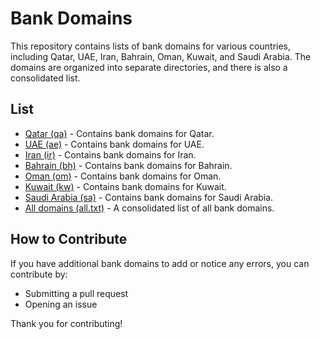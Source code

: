 # Bank Domains

This repository contains lists of bank domains for various countries, including Qatar, UAE, Iran, Bahrain, Oman, Kuwait, and Saudi Arabia. The domains are organized into separate directories, and there is also a consolidated list.

## List

- [Qatar (qa)](qa/list.txt) - Contains bank domains for Qatar.
- [UAE (ae)](ae/list.txt) - Contains bank domains for UAE.
- [Iran (ir)](ir/list.txt) - Contains bank domains for Iran.
- [Bahrain (bh)](bh/list.txt) - Contains bank domains for Bahrain.
- [Oman (om)](om/list.txt) - Contains bank domains for Oman.
- [Kuwait (kw)](kw/list.txt) - Contains bank domains for Kuwait.
- [Saudi Arabia (sa)](sa/list.txt) - Contains bank domains for Saudi Arabia.
- [All domains (all.txt)](all.txt) - A consolidated list of all bank domains.

## How to Contribute

If you have additional bank domains to add or notice any errors, you can contribute by:
- Submitting a pull request
- Opening an issue

Thank you for contributing!
